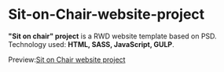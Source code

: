 # Sit-on-Chair-website-project

<strong>"Sit on chair" project</strong> is a RWD website template based on PSD. Technology used: <strong>HTML, SASS, JavaScript, GULP</strong>.

Preview:<a href="https://michaldec1984.github.io/Sit-on-Chair-website-project/">Sit on Chair website project</a>
